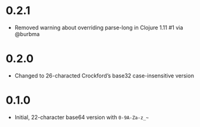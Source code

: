 # 0.2.1

- Removed warning about overriding parse-long in Clojure 1.11 #1 via @burbma

# 0.2.0

- Changed to 26-characted Crockford’s base32 case-insensitive version

# 0.1.0

- Initial, 22-character base64 version with `0-9A-Za-z_~`